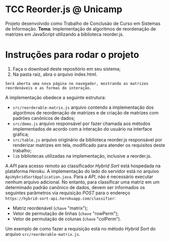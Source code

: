 # TCC Reorder.js @ Unicamp
Projeto desenvolvido como Trabalho de Conclusão de Curso em Sistemas de Informação. 
**Tema**: Implementação de algoritmos de reordenação de matrizes em JavaScript utilizando a biblioteca reorder.js.
# Instruções para rodar o projeto
1.   Faça o download deste repositório em seu sistema;
2.   Na pasta raiz, abra o arquivo index.html.

    Será aberta uma nova página no navegador, mostrando as matrizes reordenáveis e as formas de interação.

A implementação obedece a seguinte estrutura:
- `src/reorderable-matrix.js` arquivo contendo a implementação dos algoritmos de reordenação de matrizes e de criação de matrizes com padrões canônicos de dados;
- `src/demo.js` arquivo responsável por fazer chamada aos métodos implementados de acordo com a interação do usuário na interface gráfica;
- `src/table.js` arquivo originário da biblioteca reorder.js responsável por renderizar matrizes em tela, modificado para atender os requisitos deste trabalho;
- `lib` bibliotecas utilizadas na implementação, inclusive a reorder.js.

A *API* para acesso remoto ao classificador *Hybrid Sort* está hospedada na plataforma *Heroku*. A implementação do lado do servidor está no arquivo  `ApiHybridSortApplication.java`.
Para a *API*, não é necessário executar nenhum arquivo adicional.  No entanto, para classificar uma matriz em um determinado padrão canônico de dados, devem ser informados os seguintes parâmetros via requisição *POST* para o endereço `https://hybrid-sort-api.herokuapp.com/classifier`:
- Matriz reordenável (`chave` "matrix");
- Vetor de permutação de linhas (`chave` "rowPerm");
- Vetor de permutação de colunas (`chave` "colPerm").

Um exemplo de como fazer a requisição está no método *Hybrid Sort* do arquivo `src/reorderable-matrix.js`.
